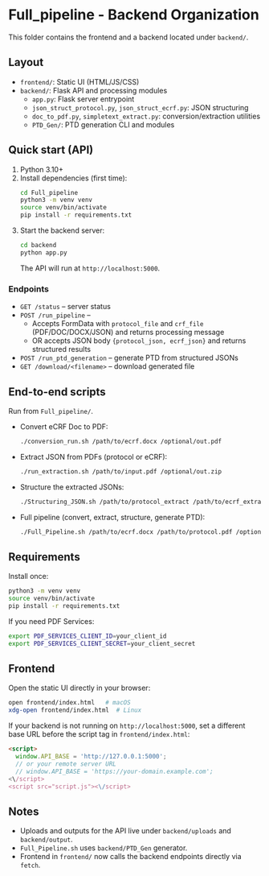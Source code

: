 # Full_pipeline - Backend Organization

This folder contains the frontend and a backend located under `backend/`.

## Layout
- `frontend/`: Static UI (HTML/JS/CSS)
- `backend/`: Flask API and processing modules
  - `app.py`: Flask server entrypoint
  - `json_struct_protocol.py`, `json_struct_ecrf.py`: JSON structuring
  - `doc_to_pdf.py`, `simpletext_extract.py`: conversion/extraction utilities
  - `PTD_Gen/`: PTD generation CLI and modules

## Quick start (API)
1. Python 3.10+
2. Install dependencies (first time):
   ```bash
   cd Full_pipeline
   python3 -m venv venv
   source venv/bin/activate
   pip install -r requirements.txt
   ```
3. Start the backend server:
   ```bash
   cd backend
   python app.py
   ```
   The API will run at `http://localhost:5000`.

### Endpoints
- `GET /status` – server status
- `POST /run_pipeline` –
  - Accepts FormData with `protocol_file` and `crf_file` (PDF/DOC/DOCX/JSON) and returns processing message
  - OR accepts JSON body `{protocol_json, ecrf_json}` and returns structured results
- `POST /run_ptd_generation` – generate PTD from structured JSONs
- `GET /download/<filename>` – download generated file

## End-to-end scripts
Run from `Full_pipeline/`.

- Convert eCRF Doc to PDF:
  ```bash
  ./conversion_run.sh /path/to/ecrf.docx /optional/out.pdf
  ```

- Extract JSON from PDFs (protocol or eCRF):
  ```bash
  ./run_extraction.sh /path/to/input.pdf /optional/out.zip
  ```

- Structure the extracted JSONs:
  ```bash
  ./Structuring_JSON.sh /path/to/protocol_extract /path/to/ecrf_extract
  ```

- Full pipeline (convert, extract, structure, generate PTD):
  ```bash
  ./Full_Pipeline.sh /path/to/ecrf.docx /path/to/protocol.pdf /optional/output_dir
  ```

## Requirements
Install once:
```bash
python3 -m venv venv
source venv/bin/activate
pip install -r requirements.txt
```

If you need PDF Services:
```bash
export PDF_SERVICES_CLIENT_ID=your_client_id
export PDF_SERVICES_CLIENT_SECRET=your_client_secret
```

## Frontend
Open the static UI directly in your browser:
```bash
open frontend/index.html   # macOS
xdg-open frontend/index.html  # Linux
```

If your backend is not running on `http://localhost:5000`, set a different base URL before the script tag in `frontend/index.html`:
```html
<script>
  window.API_BASE = 'http://127.0.0.1:5000';
  // or your remote server URL
  // window.API_BASE = 'https://your-domain.example.com';
<\/script>
<script src="script.js"><\/script>
```

## Notes
- Uploads and outputs for the API live under `backend/uploads` and `backend/output`.
- `Full_Pipeline.sh` uses `backend/PTD_Gen` generator.
- Frontend in `frontend/` now calls the backend endpoints directly via `fetch`.
